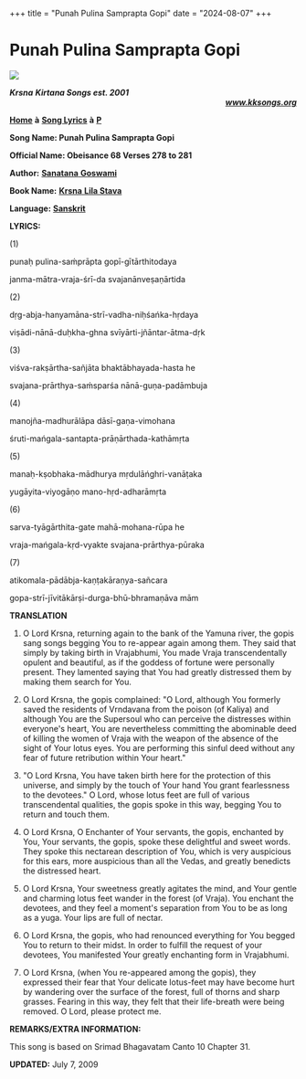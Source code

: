 +++
title = "Punah Pulina Samprapta Gopi"
date = "2024-08-07"
+++

# Punah Pulina Samprapta Gopi
**[![](http://kksongs.org/image_files/image002.jpg)](http://kksongs.org/)**

**_Krsna_** **_Kirtana Songs est. 2001_**                                                                                                                                                      **_www.kksongs.org_**

**[Home](http://kksongs.org/)** **à** **[Song Lyrics](http://kksongs.org/lyrics.html)** **à** **[P](http://kksongs.org/songs/song_p.html)**

**Song Name: Punah Pulina Samprapta Gopi**

**Official Name: Obeisance 68 Verses 278 to 281**

**Author:** [**Sanatana** **Goswami**](http://kksongs.org/authors/list/sanatana_g.html)

**Book Name:** [**Krsna** **Lila Stava**](http://kksongs.org/authors/krsnalilastava.html)

**Language:** [**Sanskrit**](http://kksongs.org/language/list/sanskrit.html)

**LYRICS:**

(1)

punaḥ pulina\-saḿprāpta gopī\-gītārthitodaya

janma\-mātra\-vraja\-śrī\-da svajanānveṣaṇārtida

(2)

dṛg-abja\-hanyamāna\-strī\-vadha\-niḥśańka\-hṛdaya

viṣādi\-nānā\-duḥkha-ghna svīyārti\-jñāntar\-ātma\-dṛk

(3)

viśva\-rakṣārtha\-sañjāta bhaktābhayada\-hasta he

svajana\-prārthya\-saḿsparśa nānā\-guṇa-padāmbuja

(4)

manojña\-madhurālāpa dāsī\-gaṇa-vimohana

śruti\-mańgala\-santapta\-prāṇārthada\-kathāmṛta

(5)

manaḥ-kṣobhaka\-mādhurya mṛdulāńghri\-vanāṭaka

yugāyita\-viyogāṇo mano\-hṛd-adharāmṛta

(6)

sarva\-tyāgārthita\-gate mahā\-mohana\-rūpa he

vraja\-mańgala\-kṛd-vyakte svajana\-prārthya\-pūraka

(7)

atikomala\-pādābja\-kaṇṭakāraṇya-sañcara

gopa\-strī\-jīvitākārṣi-durga\-bhū\-bhramaṇāva mām

**TRANSLATION**

1) O Lord Krsna, returning again to the bank of the Yamuna river, the gopis sang songs begging You to re-appear again among them. They said that simply by taking birth in Vrajabhumi, You made Vraja transcendentally opulent and beautiful, as if the goddess of fortune were personally present. They lamented saying that You had greatly distressed them by making them search for You.

2) O Lord Krsna, the gopis complained: "O Lord, although You formerly saved the residents of Vrndavana from the poison (of Kaliya) and although You are the Supersoul who can perceive the distresses within everyone's heart, You are nevertheless committing the abominable deed of killing the women of Vraja with the weapon of the absence of the sight of Your lotus eyes. You are performing this sinful deed without any fear of future retribution within Your heart."

3) "O Lord Krsna, You have taken birth here for the protection of this universe, and simply by the touch of Your hand You grant fearlessness to the devotees." O Lord, whose lotus feet are full of various transcendental qualities, the gopis spoke in this way, begging You to return and touch them.

4) O Lord Krsna, O Enchanter of Your servants, the gopis, enchanted by You, Your servants, the gopis, spoke these delightful and sweet words. They spoke this nectarean description of You, which is very auspicious for this ears, more auspicious than all the Vedas, and greatly benedicts the distressed heart.

5) O Lord Krsna, Your sweetness greatly agitates the mind, and Your gentle and charming lotus feet wander in the forest (of Vraja). You enchant the devotees, and they feel a moment's separation from You to be as long as a yuga. Your lips are full of nectar.

6) O Lord Krsna, the gopis, who had renounced everything for You begged You to return to their midst. In order to fulfill the request of your devotees, You manifested Your greatly enchanting form in Vrajabhumi.

7) O Lord Krsna, (when You re-appeared among the gopis), they expressed their fear that Your delicate lotus-feet may have become hurt by wandering over the surface of the forest, full of thorns and sharp grasses. Fearing in this way, they felt that their life-breath were being removed. O Lord, please protect me.

**REMARKS/EXTRA INFORMATION:**

This song is based on Srimad Bhagavatam Canto 10 Chapter 31.

**UPDATED:** July 7, 2009